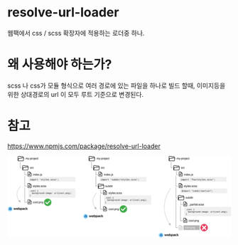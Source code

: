# resolve-url-loader
웹팩에서 css / scss 확장자에 적용하는 로더중 하나. 

# 왜 사용해야 하는가?
scss 나 css가 모듈 형식으로 여러 경로에 있는 파일을 하나로 빌드 할때, 
이미지등을 위한 상대경로의 url 이 모두 루트 기준으로 변경된다. 

# 참고
https://www.npmjs.com/package/resolve-url-loader

![](basic-problem.svg)